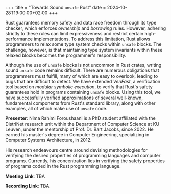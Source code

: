 +++
title = "Towards Sound `unsafe` Rust"
date = 2024-10-28T19:00:00+02:00
+++

Rust guarantees memory safety and data race freedom through its type checker, which enforces *ownership* and *borrowing* rules. However, adhering strictly to these rules can limit expressiveness and restrict certain high-performance implementations. To address this limitation, Rust allows programmers to relax some type system checks within `unsafe` blocks. The challenge, however, is that maintaining type system invariants within these relaxed blocks becomes the programmer's responsibility.

Although the use of `unsafe` blocks is not uncommon in Rust crates, writing sound `unsafe` code remains difficult. There are numerous obligations that programmers must fulfill, many of which are easy to overlook, leading to bugs that are difficult to detect. We have extended *VeriFast*, a verification tool based on *modular symbolic execution*, to verify that Rust's safety guarantees hold in programs containing `unsafe` blocks. Using this tool, we have successfully verified approximations of several well-known, fundamental components from Rust's standard library, along with other examples, all of which make use of `unsafe` code.

**Presenter**: Nima Rahimi Foroushaani is a PhD student affiliated with the DistriNet research unit within the Department of Computer Science at KU Leuven, under the mentorship of Prof. Dr. Bart Jacobs, since 2022.
He earned his master's degree in Computer Engineering, specializing in Computer Systems Architecture, in 2012.

His research endeavours centre around devising methodologies for verifying the desired properties of programming languages and computer programs. Currently, his concentration lies in verifying the safety properties of programs coded in the Rust programming language.

**Meeting Link**: TBA

**Recording Link**: TBA